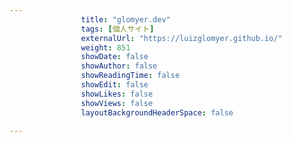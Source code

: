 ---
                title: "glomyer.dev"
                tags: [個人サイト]
                externalUrl: "https://luizglomyer.github.io/"
                weight: 851
                showDate: false
                showAuthor: false
                showReadingTime: false
                showEdit: false
                showLikes: false
                showViews: false
                layoutBackgroundHeaderSpace: false
                ---

